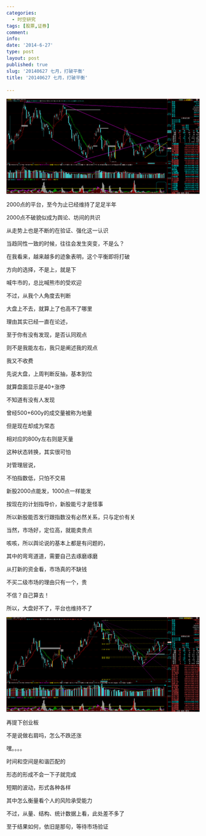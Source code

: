 ```yaml
---
categories:
  - 时空研究
tags: [股票,证券]
comment: 
info: 
date: '2014-6-27'
type: post
layout: post
published: true
slug: '20140627 七月，打破平衡'
title: '20140627 七月，打破平衡'

---
```

![20140627-0](/images/20140627-0.gif)

2000点的平台，至今为止已经维持了足足半年

2000点不破貌似成为舆论、坊间的共识

从走势上也是不断的在验证、强化这一认识

当趋同性一致的时候，往往会发生突变，不是么？

在我看来，越来越多的迹象表明，这个平衡即将打破


方向的选择，不是上，就是下

喊牛市的，总比喊熊市的受欢迎

不过，从我个人角度去判断

大盘上不去，就算上了也高不了哪里

理由其实已经一直在论述，

至于你有没有发现，是否认同观点

则不是我能左右，我只是阐述我的观点

我又不收费


先说大盘，上周判断反抽，基本到位

就算盘面显示是40+涨停

不知道有没有人发现

曾经500+600y的成交量被称为地量

但是现在却成为常态

相对应的800y左右则是天量

这种状态转换，其实很可怕


对管理层说，

不怕指数低，只怕不交易

新股2000点能发，1000点一样能发

按现在的计划指导价，新股能亏才是怪事

所以新股能否发行跟指数没有必然关系，只与定价有关

当然，市场好，定位高，就能卖贵点

咳咳，所以舆论说的基本上都是有问题的，

其中的弯弯道道，需要自己去琢磨琢磨


从打新的资金看，市场真的不缺钱

不买二级市场的理由只有一个，贵

不信？自己算去！

所以，大盘好不了，平台也维持不了

![20140627-1](/images/20140627-1.gif)

再提下创业板

不是说做右肩吗，怎么不跌还涨

嘿。。。。

时间和空间是和谐匹配的

形态的形成不会一下子就完成

短期的波动，形式各种各样

其中怎么衡量看个人的风险承受能力

不过，从量、结构、统计数据上看，此处差不多了

至于结果如何，依旧是那句，等待市场验证